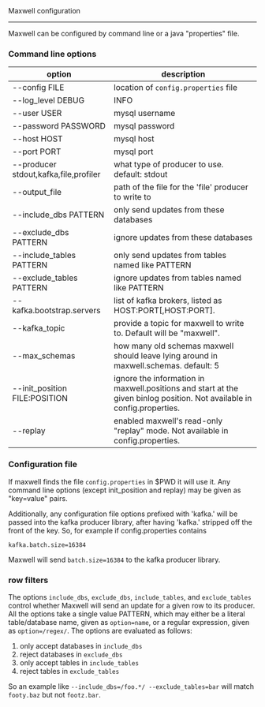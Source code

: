 <div class="content-title">Maxwell configuration</div>

***

Maxwell can be configured by command line or a java "properties" file.

### Command line options

option                                        | description
--------------------------------------------- | -----------
--config FILE                                 | location of `config.properties` file
--log_level DEBUG|INFO|WARN|ERROR             | log level
--user USER                                   | mysql username
--password PASSWORD                           | mysql password
--host HOST                                   | mysql host
--port PORT                                   | mysql port
--producer stdout,kafka,file,profiler         | what type of producer to use.  default: stdout
--output_file                                 | path of the file for the 'file' producer to write to
--include_dbs PATTERN                         | only send updates from these databases
--exclude_dbs PATTERN                         | ignore updates from these databases
--include_tables PATTERN                      | only send updates from tables named like PATTERN
--exclude_tables PATTERN                      | ignore updates from tables named like PATTERN
--kafka.bootstrap.servers                     | list of kafka brokers, listed as HOST:PORT[,HOST:PORT].
--kafka_topic                                 | provide a topic for maxwell to write to. Default will be "maxwell".
--max_schemas                                 | how many old schemas maxwell should leave lying around in maxwell.schemas.  default: 5
--init_position FILE:POSITION                 | ignore the information in maxwell.positions and start at the given binlog position.  Not available in config.properties.
--replay                                      | enabled maxwell's read-only "replay" mode.  Not available in config.properties.

### Configuration file

If maxwell finds the file `config.properties` in $PWD it will use it.  Any
command line options (except init_position and replay) may be given as
"key=value" pairs.

Additionally, any configuration file options prefixed with 'kafka.' will be
passed into the kafka producer library, after having 'kafka.' stripped off the
front of the key.  So, for example if config.properties contains

```
kafka.batch.size=16384
```

Maxwell will send `batch.size=16384` to the kafka producer library.

### row filters

The options `include_dbs`, `exclude_dbs`, `include_tables`, and `exclude_tables` control whether
Maxwell will send an update for a given row to its producer.  All the options take a single value PATTERN,
which may either be a literal table/database name, given as `option=name`, or a regular expression,
given as `option=/regex/`.  The options are evaluated as follows:

1. only accept databases in `include_dbs`
1. reject databases in `exclude_dbs`
1. only accept tables in `include_tables`
1. reject tables in `exclude_tables`

So an example like `--include_dbs=/foo.*/ --exclude_tables=bar` will match `footy.baz` but not `footz.bar`.


<script>
  jQuery(document).ready(function () {
    jQuery("table").addClass("table table-condensed table-bordered table-hover");
  });
</script>

